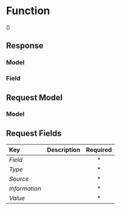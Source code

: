 # Function
(<span class="construction"/>)

## Response
### Model
### Field

## Request Model
### Model

## Request Fields
| Key | Description | Required |
| :- | :- | :-: |
| _Field_ |  | * |
| _Type_ |  | * |
| _Source_ |  | * |
| _Information_ |  | * |
| _Value_ |  | * |